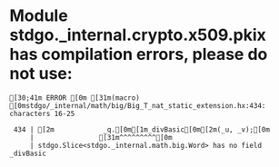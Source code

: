 # Module stdgo._internal.crypto.x509.pkix has compilation errors, please do not use:
```
[30;41m ERROR [0m [31m(macro) [0mstdgo/_internal/math/big/Big_T_nat_static_extension.hx:434: characters 16-25

 434 | [2m            _q.[0m[1m_divBasic[0m[2m(_u, _v);[0m
     |                [31m^^^^^^^^^[0m
     | stdgo.Slice<stdgo._internal.math.big.Word> has no field _divBasic


```

